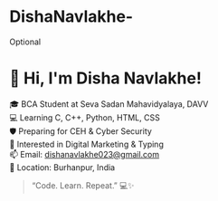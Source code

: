 # DishaNavlakhe-
Optional 
# 👋 Hi, I'm Disha Navlakhe!
🎓 BCA Student at Seva Sadan Mahavidyalaya, DAVV  
💻 Learning C, C++, Python, HTML, CSS  
🛡️ Preparing for CEH & Cyber Security  
🧠 Interested in Digital Marketing & Typing  
📫 Email: dishanavlakhe023@gmail.com  
📍 Location: Burhanpur, India  
> “Code. Learn. Repeat.” 💻✨
